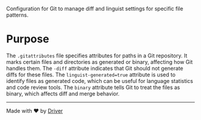 <!--------------------------------------------------------------------------------->
<!-- IMPORTANT: This file is auto-generated by Driver (https://driver.ai). -------->
<!-- Manual edits may be overwritten on future commits. --------------------------->
<!--------------------------------------------------------------------------------->

Configuration for Git to manage diff and linguist settings for specific file patterns.

# Purpose
The `.gitattributes` file specifies attributes for paths in a Git repository. It marks certain files and directories as generated or binary, affecting how Git handles them. The `-diff` attribute indicates that Git should not generate diffs for these files. The `linguist-generated=true` attribute is used to identify files as generated code, which can be useful for language statistics and code review tools. The `binary` attribute tells Git to treat the files as binary, which affects diff and merge behavior.

---
Made with ❤️ by [Driver](https://www.driver.ai/)